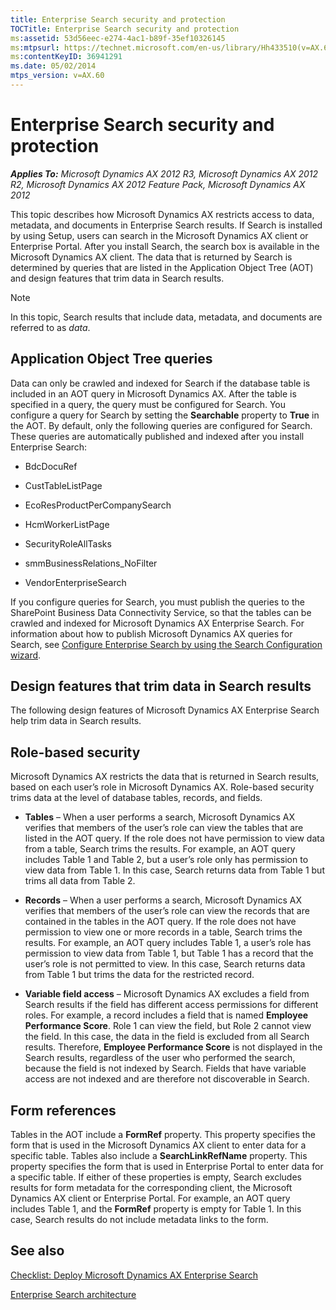 ```yaml
---
title: Enterprise Search security and protection
TOCTitle: Enterprise Search security and protection
ms:assetid: 53d56eec-e274-4ac1-b89f-35ef10326145
ms:mtpsurl: https://technet.microsoft.com/en-us/library/Hh433510(v=AX.60)
ms:contentKeyID: 36941291
ms.date: 05/02/2014
mtps_version: v=AX.60
---
```


# Enterprise Search security and protection 


_**Applies To:** Microsoft Dynamics AX 2012 R3, Microsoft Dynamics AX 2012 R2, Microsoft Dynamics AX 2012 Feature Pack, Microsoft Dynamics AX 2012_

This topic describes how Microsoft Dynamics AX restricts access to data, metadata, and documents in Enterprise Search results. If Search is installed by using Setup, users can search in the Microsoft Dynamics AX client or Enterprise Portal. After you install Search, the search box is available in the Microsoft Dynamics AX client. The data that is returned by Search is determined by queries that are listed in the Application Object Tree (AOT) and design features that trim data in Search results.


> [!NOTE]
> <P>In this topic, Search results that include data, metadata, and documents are referred to as <EM>data</EM>.</P>



## Application Object Tree queries

Data can only be crawled and indexed for Search if the database table is included in an AOT query in Microsoft Dynamics AX. After the table is specified in a query, the query must be configured for Search. You configure a query for Search by setting the **Searchable** property to **True** in the AOT. By default, only the following queries are configured for Search. These queries are automatically published and indexed after you install Enterprise Search:

  - BdcDocuRef

  - CustTableListPage

  - EcoResProductPerCompanySearch

  - HcmWorkerListPage

  - SecurityRoleAllTasks

  - smmBusinessRelations\_NoFilter

  - VendorEnterpriseSearch

If you configure queries for Search, you must publish the queries to the SharePoint Business Data Connectivity Service, so that the tables can be crawled and indexed for Microsoft Dynamics AX Enterprise Search. For information about how to publish Microsoft Dynamics AX queries for Search, see [Configure Enterprise Search by using the Search Configuration wizard](configure-enterprise-search-by-using-the-search-configuration-wizard.md).

## Design features that trim data in Search results

The following design features of Microsoft Dynamics AX Enterprise Search help trim data in Search results.

## Role-based security

Microsoft Dynamics AX restricts the data that is returned in Search results, based on each user’s role in Microsoft Dynamics AX. Role-based security trims data at the level of database tables, records, and fields.

  - **Tables** – When a user performs a search, Microsoft Dynamics AX verifies that members of the user’s role can view the tables that are listed in the AOT query. If the role does not have permission to view data from a table, Search trims the results. For example, an AOT query includes Table 1 and Table 2, but a user’s role only has permission to view data from Table 1. In this case, Search returns data from Table 1 but trims all data from Table 2.

  - **Records** – When a user performs a search, Microsoft Dynamics AX verifies that members of the user’s role can view the records that are contained in the tables in the AOT query. If the role does not have permission to view one or more records in a table, Search trims the results. For example, an AOT query includes Table 1, a user’s role has permission to view data from Table 1, but Table 1 has a record that the user’s role is not permitted to view. In this case, Search returns data from Table 1 but trims the data for the restricted record.

  - **Variable field access** – Microsoft Dynamics AX excludes a field from Search results if the field has different access permissions for different roles. For example, a record includes a field that is named **Employee Performance Score**. Role 1 can view the field, but Role 2 cannot view the field. In this case, the data in the field is excluded from all Search results. Therefore, **Employee Performance Score** is not displayed in the Search results, regardless of the user who performed the search, because the field is not indexed by Search. Fields that have variable access are not indexed and are therefore not discoverable in Search.

## Form references

Tables in the AOT include a **FormRef** property. This property specifies the form that is used in the Microsoft Dynamics AX client to enter data for a specific table. Tables also include a **SearchLinkRefName** property. This property specifies the form that is used in Enterprise Portal to enter data for a specific table. If either of these properties is empty, Search excludes results for form metadata for the corresponding client, the Microsoft Dynamics AX client or Enterprise Portal. For example, an AOT query includes Table 1, and the **FormRef** property is empty for Table 1. In this case, Search results do not include metadata links to the form.

## See also

[Checklist: Deploy Microsoft Dynamics AX Enterprise Search](checklist-deploy-microsoft-dynamics-ax-enterprise-search.md)

[Enterprise Search architecture](enterprise-search-architecture.md)

  


